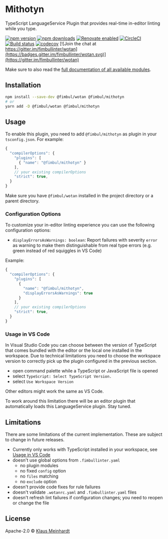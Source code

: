 # Mithotyn

TypeScript LanguageService Plugin that provides real-time in-editor linting while you type.

[![npm version](https://img.shields.io/npm/v/@fimbul/mithotyn.svg)](https://www.npmjs.com/package/@fimbul/mithotyn)
[![npm downloads](https://img.shields.io/npm/dm/@fimbul/mithotyn.svg)](https://www.npmjs.com/package/@fimbul/mithotyn)
[![Renovate enabled](https://img.shields.io/badge/renovate-enabled-brightgreen.svg)](https://renovateapp.com/)
[![CircleCI](https://circleci.com/gh/fimbullinter/wotan/tree/master.svg?style=shield)](https://circleci.com/gh/fimbullinter/wotan/tree/master)
[![Build status](https://ci.appveyor.com/api/projects/status/a28dpupxvjljibq3/branch/master?svg=true)](https://ci.appveyor.com/project/ajafff/wotan/branch/master)
[![codecov](https://codecov.io/gh/fimbullinter/wotan/branch/master/graph/badge.svg)](https://codecov.io/gh/fimbullinter/wotan)
[![Join the chat at https://gitter.im/fimbullinter/wotan](https://badges.gitter.im/fimbullinter/wotan.svg)](https://gitter.im/fimbullinter/wotan)

Make sure to also read the [full documentation of all available modules](https://github.com/fimbullinter/wotan#readme).

## Installation

```sh
npm install --save-dev @fimbul/wotan @fimbul/mithotyn
# or
yarn add -D @fimbul/wotan @fimbul/mithotyn
```

## Usage

To enable this plugin, you need to add `@fimbul/mithotyn` as plugin in your `tsconfig.json`. For example:

```js
{
  "compilerOptions": {
    "plugins": [
      { "name": "@fimbul/mithotyn" }
    ],
    // your existing compilerOptions
    "strict": true,
  }
}
```

Make sure you have `@fimbul/wotan` installed in the project directory or a parent directory.

### Configuration Options

To customize your in-editor linting experience you can use the following configuration options:

* `displayErrorsAsWarnings: boolean`: Report failures with severity `error` as warning to make them distinguishable from real type errors (e.g. green instead of red squiggles in VS Code)

Example:

```js
{
  "compilerOptions": {
    "plugins": [
      {
        "name": "@fimbul/mithotyn",
        "displayErrorsAsWarnings": true
      }
    ],
    // your existing compilerOptions
    "strict": true,
  }
}
```

### Usage in VS Code

In Visual Studio Code you can choose between the version of TypeScript that comes bundled with the editor or the local one installed in the workspace.
Due to technical limitations you need to choose the workspace version to correctly pick up the plugin configured in the previous section.

* open command palette while a TypeScript or JavaScript file is opened
* select `TypeScript: Select TypeScript Version.`
* select `Use Workspace Version`

Other editors might work the same as VS Code.

To work around this limitation there will be an editor plugin that automatically loads this LanguageService plugin. Stay tuned.

## Limitations

There are some limitations of the current implementation. These are subject to change in future releases.

* Currently only works with TypeScript installed in your workspace, see [Usage in VS Code](#usage-in-vs-code)
* doesn't use global options from `.fimbullinter.yaml`
  * no plugin modules
  * no fixed `config` option
  * no `files` matching
  * no `exclude` option
* doesn't provide code fixes for rule failures
* doesn't validate `.wotanrc.yaml` and `.fimbullinter.yaml` files
* doesn't refresh lint failures if configuration changes; you need to reopen or change the file

## License

Apache-2.0 © [Klaus Meinhardt](https://github.com/ajafff)
